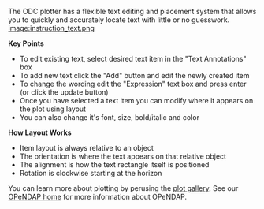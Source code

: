 The ODC plotter has a flexible text editing and placement system that
allows you to quickly and accurately locate text with little or no
guesswork.
[image:instruction_text.png](image:instruction_text.png "wikilink")

<b>Key Points</b>

- To edit existing text, select desired text item in the "Text
  Annotations" box
- To add new text click the "Add" button and edit the newly created
  item
- To change the wording edit the "Expression" text box and press enter
  (or click the update button)
- Once you have selected a text item you can modify where it appears on
  the plot using layout
- You can also change it's font, size, bold/italic and color

<b>How Layout Works</b>

- Item layout is always relative to an object
- The orientation is where the text appears on that relative object
- The alignment is how the text rectangle itself is positioned
- Rotation is clockwise starting at the horizon


You can learn more about plotting by perusing the [plot
gallery](OPeNDAP_Data_Connector_Web_Guide#Check_out_the_ODC_Plot_Gallery "wikilink").
See our [OPeNDAP home](http://www.opendap.org) for more information
about OPeNDAP.